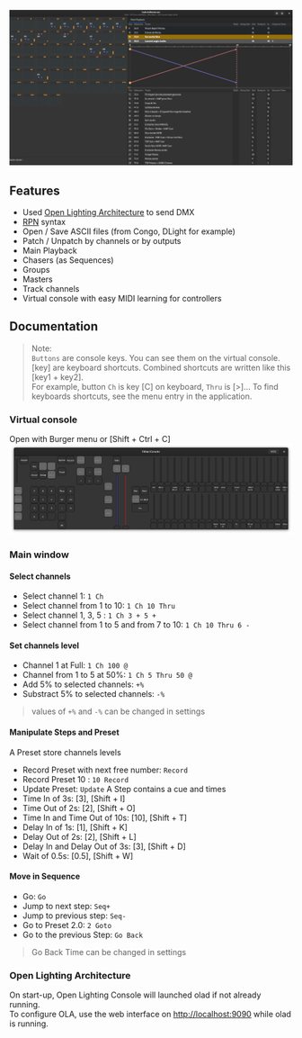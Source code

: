 ![Window](https://raw.githubusercontent.com/mikacousin/olc/assets/olc.png)

## Features
- Used [Open Lighting Architecture](https://www.openlighting.org/ola/) to send DMX
- [RPN](https://en.wikipedia.org/wiki/Reverse_Polish_notation) syntax
- Open / Save ASCII files (from Congo, DLight for example)
- Patch / Unpatch by channels or by outputs
- Main Playback
- Chasers (as Sequences)
- Groups
- Masters
- Track channels
- Virtual console with easy MIDI learning for controllers

## Documentation 
> Note:  
> `Buttons` are console keys. You can see them on the virtual console.  
> [key] are keyboard shortcuts. Combined shortcuts are written like this [key1 + key2].  
> For example, button `Ch` is key [C] on keyboard, `Thru` is [>]... To find keyboards shortcuts, see the menu entry in the application.

### Virtual console
Open with Burger menu or [Shift + Ctrl + C]
![VirtualConsole](https://raw.githubusercontent.com/mikacousin/olc/assets/virtual_console.png)

### Main window
#### Select channels
- Select channel 1: `1 Ch`
- Select channel from 1 to 10: `1 Ch 10 Thru`
- Select channel 1, 3, 5 : `1 Ch 3 + 5 +`
- Select channel from 1 to 5 and from 7 to 10: `1 Ch 10 Thru 6 -`

#### Set channels level
- Channel 1 at Full: `1 Ch 100 @`
- Channel from 1 to 5 at 50%: `1 Ch 5 Thru 50 @`
- Add 5% to selected channels: `+%`
- Substract 5% to selected channels: `-%`
> values of `+%` and `-%` can be changed in settings

#### Manipulate Steps and Preset
A Preset store channels levels
- Record Preset with next free number:  `Record`
- Record Preset 10 :  `10 Record`
- Update Preset: `Update`
A Step contains a cue and times
- Time In of 3s: [3], [Shift + I]
- Time Out of 2s: [2], [Shift + O]
- Time In and Time Out of 10s: [10], [Shift + T]
- Delay In of 1s: [1], [Shift + K]
- Delay Out of 2s: [2], [Shift + L]
- Delay In and Delay Out of 3s: [3], [Shift + D]
- Wait of 0.5s: [0.5], [Shift + W]

#### Move in Sequence
- Go: `Go`
- Jump to next step: `Seq+`
- Jump to previous step: `Seq-`
- Go to Preset 2.0: `2 Goto`
- Go to the previous Step:  `Go Back`
> Go Back Time can be changed in settings

### Open Lighting Architecture
On start-up, Open Lighting Console will launched olad if not already running.  
To configure OLA, use the web interface on [http://localhost:9090](http://localhost:9090) while olad is running.
